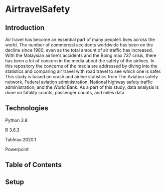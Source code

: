 # AirtravelSafety

## Introduction
Air travel has become an essential part of many people’s lives across the world. The number of commercial accidents worldwide has been on the decline since 1980, even as the total amount of air traffic has increased. With the Malaysian airline's accidents and the Boing max 737 crisis, there has been a lot of concern in the media about the safety of the airlines. In this repository the concerns of the media are addressed by diving into the statistics and comparing air travel with road travel to see which one is safer.
This study is based on crash and airline statistics from The Aviation safety network, Federal aviation administration, National highway safety traffic administration, and the World Bank. As a part of this study, data analysis is done on fatality counts, passenger counts, and miles data.

## Technologies
Python 3.8

R 3.6.3

Tableau 2020.1

Powerpoint

## Table of Contents

## Setup
